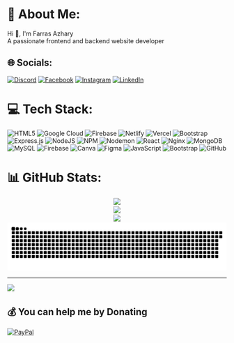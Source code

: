# 💫 About Me:
Hi 👋, I'm Farras Azhary<br>A passionate frontend and backend website developer


## 🌐 Socials:
[![Discord](https://img.shields.io/badge/Discord-%237289DA.svg?logo=discord&logoColor=white)](https://discord.gg/524824297815146497) [![Facebook](https://img.shields.io/badge/Facebook-%231877F2.svg?logo=Facebook&logoColor=white)](https://facebook.com/https://www.facebook.com/farraz.azhary.50/) [![Instagram](https://img.shields.io/badge/Instagram-%23E4405F.svg?logo=Instagram&logoColor=white)](https://instagram.com/https://www.instagram.com/farras_azhary/) [![LinkedIn](https://img.shields.io/badge/LinkedIn-%230077B5.svg?logo=linkedin&logoColor=white)](https://linkedin.com/in/www.linkedin.com/in/muhamad-farras-azhary-26a110289) 

# 💻 Tech Stack:
![HTML5](https://img.shields.io/badge/html5-%23E34F26.svg?style=for-the-badge&logo=html5&logoColor=white) ![Google Cloud](https://img.shields.io/badge/GoogleCloud-%234285F4.svg?style=for-the-badge&logo=google-cloud&logoColor=white) ![Firebase](https://img.shields.io/badge/firebase-%23039BE5.svg?style=for-the-badge&logo=firebase) ![Netlify](https://img.shields.io/badge/netlify-%23000000.svg?style=for-the-badge&logo=netlify&logoColor=#00C7B7) ![Vercel](https://img.shields.io/badge/vercel-%23000000.svg?style=for-the-badge&logo=vercel&logoColor=white) ![Bootstrap](https://img.shields.io/badge/bootstrap-%238511FA.svg?style=for-the-badge&logo=bootstrap&logoColor=white) ![Express.js](https://img.shields.io/badge/express.js-%23404d59.svg?style=for-the-badge&logo=express&logoColor=%2361DAFB) ![NodeJS](https://img.shields.io/badge/node.js-6DA55F?style=for-the-badge&logo=node.js&logoColor=white) ![NPM](https://img.shields.io/badge/NPM-%23CB3837.svg?style=for-the-badge&logo=npm&logoColor=white) ![Nodemon](https://img.shields.io/badge/NODEMON-%23323330.svg?style=for-the-badge&logo=nodemon&logoColor=%BBDEAD) ![React](https://img.shields.io/badge/react-%2320232a.svg?style=for-the-badge&logo=react&logoColor=%2361DAFB) ![Nginx](https://img.shields.io/badge/nginx-%23009639.svg?style=for-the-badge&logo=nginx&logoColor=white) ![MongoDB](https://img.shields.io/badge/MongoDB-%234ea94b.svg?style=for-the-badge&logo=mongodb&logoColor=white) ![MySQL](https://img.shields.io/badge/mysql-4479A1.svg?style=for-the-badge&logo=mysql&logoColor=white) ![Firebase](https://img.shields.io/badge/firebase-a08021?style=for-the-badge&logo=firebase&logoColor=ffcd34) ![Canva](https://img.shields.io/badge/Canva-%2300C4CC.svg?style=for-the-badge&logo=Canva&logoColor=white) ![Figma](https://img.shields.io/badge/figma-%23F24E1E.svg?style=for-the-badge&logo=figma&logoColor=white) ![JavaScript](https://img.shields.io/badge/javascript-%23323330.svg?style=for-the-badge&logo=javascript&logoColor=%23F7DF1E) ![Bootstrap](https://img.shields.io/badge/bootstrap-%238511FA.svg?style=for-the-badge&logo=bootstrap&logoColor=white) ![GitHub](https://img.shields.io/badge/github-%23121011.svg?style=for-the-badge&logo=github&logoColor=white)
# 📊 GitHub Stats:

<div align="center">
  <img src="https://github-readme-stats.vercel.app/api?username=farrasazhary&theme=dark&hide_border=false&include_all_commits=false&count_private=false" />
  <br/>
  <img src="https://github-readme-streak-stats.herokuapp.com/?user=farrasazhary&theme=dark&hide_border=false" />
  <br/>
  <img src="https://github-readme-stats.vercel.app/api/top-langs/?username=farrasazhary&theme=dark&hide_border=false&include_all_commits=false&count_private=false&layout=compact" />
</div>


<picture>
  <source media="(prefers-color-scheme: dark)" srcset="https://raw.githubusercontent.com/farrasazhary/farrasazhary/output/github-snake-dark.svg" />
  <source media="(prefers-color-scheme: light)" srcset="https://raw.githubusercontent.com/farrasazhary/farrasazhary/output/github-snake.svg" />
  <img alt="github-snake" src="https://raw.githubusercontent.com/farrasazhary/farrasazhary/output/github-snake.svg" />
</picture>

---
[![](https://visitcount.itsvg.in/api?id=farrasazhary&icon=0&color=0)](https://visitcount.itsvg.in)

  ## 💰 You can help me by Donating
  [![PayPal](https://img.shields.io/badge/PayPal-00457C?style=for-the-badge&logo=paypal&logoColor=white)](https://paypal.me/@FarrasA) 

  
<!-- Proudly created with GPRM ( https://gprm.itsvg.in ) -->



